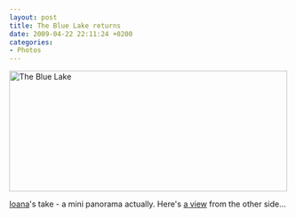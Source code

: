 ```yaml
---
layout: post
title: The Blue Lake returns
date: 2009-04-22 22:11:24 +0200
categories:
- Photos
---
```

<a href="http://www.flickr.com/photos/ioana/3466293408/sizes/l/"><img src="http://farm4.static.flickr.com/3580/3466293408_7ab74bdf8d.jpg" width="500" height="218" alt="The Blue Lake" /></a>

<a href="http://www.flickr.com/photos/ioana">Ioana</a>'s take - a mini panorama actually. Here's <a href="http://www.rusiczki.net/2006/06/08/stairs-from-a-blue-lake/" title="My version, taken a few years ago...">a view</a> from the other side...
